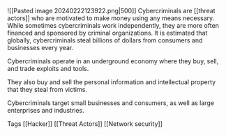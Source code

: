 ![[Pasted image 20240222123922.png|500]]
Cybercriminals are [[threat actors]] who are motivated to make money using any means necessary. While sometimes cybercriminals work independently, they are more often financed and sponsored by criminal organizations. It is estimated that globally, cybercriminals steal billions of dollars from consumers and businesses every year.

Cybercriminals operate in an underground economy where they buy, sell, and trade exploits and tools.

They also buy and sell the personal information and intellectual property that they steal from victims.

Cybercriminals target small businesses and consumers, as well as large enterprises and industries.

Tags
[[Hacker]]
[[Threat Actors]]
[[Network security]]
